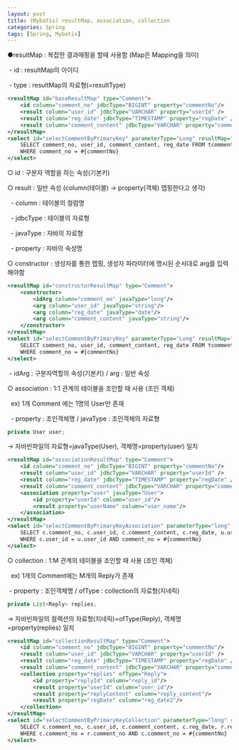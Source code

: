 ```yaml
---
layout: post
title: (Mybatis) resultMap, association, collection
categories: Spring
tags: [Spring, Mybatis]
---
```


●resultMap : 복잡한 결과매핑을 할때 사용함 (Map은 Mapping을 의미)

 - id : resultMap의 아이디

 - type : resultMap의 자료형(=resultType)

```xml
<resultMap id="baseResultMap" type="Comment">
    <id column="comment_no" jdbcType="BIGINT" property="commentNo"/>
    <result column="user_id" jdbcType="VARCHAR" property="userId" />
    <result column="reg_date" jdbcType="TIMESTAMP" property="regDate" />
    <result column="comment_content" jdbcType="VARCHAR" property="commentContent" />
</resultMap>
<select id="selectCommentByPrimaryKey" parameterType="Long" resultMap="baseResultMap">
    SELECT comment_no, user_id, comment_content, reg_date FROM tcomment
    WHERE comment_no = #{commentNo}
</select>
```

○ id : 구분자 역할을 하는 속성(기본키)

○ result : 일반 속성 (column(테이블) -> property(객체) 맵핑한다고 생각)

  - column : 테이블의 컬럼명

  - jdbcType : 테이블의 자료형

  - javaType : 자바의 자료형

  - property : 자바의 속성명

○ constructor : 생성자를 통한 맵핑, 생성자 파라미터에 명시된 순서대로 arg를 입력해야함

```xml
<resultMap id="constructorResultMap" type="Comment">
    <constructor>
        <idArg column="comment_no" javaType="long"/>
        <arg column="user_id" javaType="string"/>
        <arg column="reg_date" javaType="date"/>
        <arg column="comment_content" javaType="string"/>
    </constructor>
</resultMap>
<select id="selectCommentByPrimaryKey" parameterType="Long" resultMap="constructorResultMap">
    SELECT comment_no, user_id, comment_content, reg_date FROM tcomment
    WHERE comment_no = #{commentNo}
</select>
```

 - idArg : 구분자역할의 속성(기본키) / arg : 일반 속성

○ association : 1:1 관계의 테이블을 조인할 때 사용 (조인 객체)

  ex) 1개 Comment 에는 1명의 User만 존재

  - property : 조인객체명 / javaType : 조인객체의 자료형

```java
private User user;
```

→ 자바빈파일의 자료형=javaType(User), 객체명=property(user) 일치

```xml
<resultMap id="associationResultMap" type="Comment">
    <id column="comment_no" jdbcType="BIGINT" property="commentNo"/>
    <result column="user_id" jdbcType="VARCHAR" property="userId" />
    <result column="reg_date" jdbcType="TIMESTAMP" property="regDate" />
    <result column="comment_content" jdbcType="VARCHAR" property="commentContent" />
    <association property="user" javaType="User">
        <id property="userId" column="user_id"/>
        <result property="userName" column="user_name"/>
    </association>
</resultMap>
<select id="selectCommentByPrimaryKeyAssociation" parameterType="long" resultMap="associationResultMap">
    SELECT c.comment_no, c.user_id, c.comment_content, c.reg_date, u.user_name FROM tcomment c, tuser u
    WHERE c.user_id = u.user_id AND comment_no = #{commentNo}
</select>
```

○ collection : 1:M 관계의 테이블을 조인할 때 사용 (조인 객체)

  ex) 1개의 Comment에는 M개의 Reply가 존재

 - property : 조인객체명 / ofType : collection의 자료형(지네릭)

```java
private List<Reply> replies;
```

→ 자바빈파일의 컬렉션의 자료형(지네릭)=ofType(Reply), 객체명=property(replies) 일치

```xml
<resultMap id="collectionResultMap" type="Comment">
    <id column="comment_no" jdbcType="BIGINT" property="commentNo"/>
    <result column="user_id" jdbcType="VARCHAR" property="userId" /> 
    <result column="reg_date" jdbcType="TIMESTAMP" property="regDate" />
    <result column="comment_content" jdbcType="VARCHAR" property="commentContent" />
    <collection property="replies" ofType="Reply">
        <id property="replyId" column="reply_id"/>
        <result property="userId" column="user_id"/>
        <result property="replyContent" column="reply_content"/>
        <result property="regDate" column="reg_date2"/>
    </collection>
</resultMap>
<select id="selectCommentByPrimaryKeyCollection" parameterType="long" resultMap="collectionResultMap">
    SELECT c.comment_no, c.user_id, c.comment_content, c.reg_date, r.reply_content, r.reg_date AS reg_date2 FROM tcomment c, reply r
    WHERE c.comment_no = r.comment_no AND c.comment_no = #{commentNo}
</select>
```